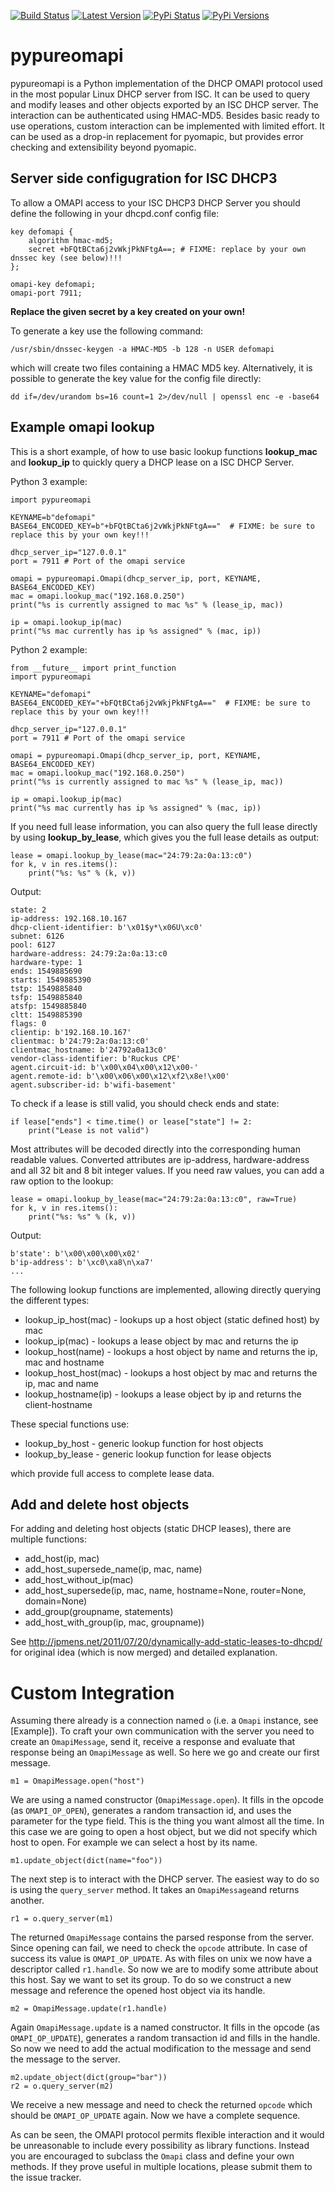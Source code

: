 [![Build Status](https://travis-ci.org/CygnusNetworks/pypureomapi.svg?branch=master)](https://travis-ci.org/CygnusNetworks/pypureomapi) 
[![Latest Version](https://img.shields.io/pypi/v/pypureomapi.svg)](https://pypi.python.org/pypi/pypureomapi)
[![PyPi Status](https://img.shields.io/pypi/status/pypureomapi.svg)](https://pypi.python.org/pypi/pypureomapi) [![PyPi Versions](https://img.shields.io/pypi/pyversions/pypureomapi.svg)](https://pypi.python.org/pypi/pypureomapi)

pypureomapi
===========

pypureomapi is a Python implementation of the DHCP OMAPI protocol used in the most popular Linux DHCP server from ISC. 
It can be used to query and modify leases and other objects exported by an ISC DHCP server. 
The interaction can be authenticated using HMAC-MD5. Besides basic ready to use operations, custom interaction can be implemented with limited effort. 
It can be used as a drop-in replacement for pyomapic, but provides error checking and extensibility beyond pyomapic.

## Server side configugration for ISC DHCP3

To allow a OMAPI access to your ISC DHCP3 DHCP Server you should define the following in your dhcpd.conf config file:

```
key defomapi {
	algorithm hmac-md5;
	secret +bFQtBCta6j2vWkjPkNFtgA==; # FIXME: replace by your own dnssec key (see below)!!!
};

omapi-key defomapi;
omapi-port 7911;
```

**Replace the given secret by a key created on your own!**

To generate a key use the following command:

```
/usr/sbin/dnssec-keygen -a HMAC-MD5 -b 128 -n USER defomapi
```

which will create two files containing a HMAC MD5 key. Alternatively, it
is possible to generate the key value for the config file directly:

```
dd if=/dev/urandom bs=16 count=1 2>/dev/null | openssl enc -e -base64
```

## Example omapi lookup

This is a short example, of how to use basic lookup functions **lookup_mac** and **lookup_ip** to quickly query a DHCP lease on a ISC DHCP Server.

Python 3 example:
```
import pypureomapi

KEYNAME=b"defomapi"
BASE64_ENCODED_KEY=b"+bFQtBCta6j2vWkjPkNFtgA=="  # FIXME: be sure to replace this by your own key!!!

dhcp_server_ip="127.0.0.1"
port = 7911 # Port of the omapi service

omapi = pypureomapi.Omapi(dhcp_server_ip, port, KEYNAME, BASE64_ENCODED_KEY)
mac = omapi.lookup_mac("192.168.0.250")
print("%s is currently assigned to mac %s" % (lease_ip, mac))

ip = omapi.lookup_ip(mac)
print("%s mac currently has ip %s assigned" % (mac, ip))
```

Python 2 example:
```
from __future__ import print_function
import pypureomapi

KEYNAME="defomapi"
BASE64_ENCODED_KEY="+bFQtBCta6j2vWkjPkNFtgA=="  # FIXME: be sure to replace this by your own key!!!

dhcp_server_ip="127.0.0.1"
port = 7911 # Port of the omapi service

omapi = pypureomapi.Omapi(dhcp_server_ip, port, KEYNAME, BASE64_ENCODED_KEY)
mac = omapi.lookup_mac("192.168.0.250")
print("%s is currently assigned to mac %s" % (lease_ip, mac))

ip = omapi.lookup_ip(mac)
print("%s mac currently has ip %s assigned" % (mac, ip))
```


If you need full lease information, you can also query the full lease directly by using **lookup_by_lease**, which gives you the full lease details as output:

```
lease = omapi.lookup_by_lease(mac="24:79:2a:0a:13:c0")
for k, v in res.items():
	print("%s: %s" % (k, v))
```

Output:
```
state: 2
ip-address: 192.168.10.167
dhcp-client-identifier: b'\x01$y*\x06U\xc0'
subnet: 6126
pool: 6127
hardware-address: 24:79:2a:0a:13:c0
hardware-type: 1
ends: 1549885690
starts: 1549885390
tstp: 1549885840
tsfp: 1549885840
atsfp: 1549885840
cltt: 1549885390
flags: 0
clientip: b'192.168.10.167'
clientmac: b'24:79:2a:0a:13:c0'
clientmac_hostname: b'24792a0a13c0'
vendor-class-identifier: b'Ruckus CPE'
agent.circuit-id: b'\x00\x04\x00\x12\x00-'
agent.remote-id: b'\x00\x06\x00\x12\xf2\x8e!\x00'
agent.subscriber-id: b'wifi-basement'
```

To check if a lease is still valid, you should check ends and state:

```
if lease["ends"] < time.time() or lease["state"] != 2:
    print("Lease is not valid")
```

Most attributes will be decoded directly into the corresponding human readable values. 
Converted attributes are ip-address, hardware-address and all 32 bit and 8 bit integer values. If you need raw values, you can add a raw option to the lookup:

```
lease = omapi.lookup_by_lease(mac="24:79:2a:0a:13:c0", raw=True)
for k, v in res.items():
	print("%s: %s" % (k, v))
```

Output:

```
b'state': b'\x00\x00\x00\x02'
b'ip-address': b'\xc0\xa8\n\xa7'
...
```

The following lookup functions are implemented, allowing directly querying the different types:

  * lookup_ip_host(mac) - lookups up a host object (static defined host) by mac
  * lookup_ip(mac) - lookups a lease object by mac and returns the ip
  * lookup_host(name) - lookups a host object by name and returns the ip, mac and hostname
  * lookup_host_host(mac) - lookups a host object by mac and returns the ip, mac and name
  * lookup_hostname(ip) - lookups a lease object by ip and returns the client-hostname
  
These special functions use:

  * lookup_by_host - generic lookup function for host objects 
  * lookup_by_lease - generic lookup function for lease objects
  
which provide full access to complete lease data. 

## Add and delete host objects

For adding and deleting host objects (static DHCP leases), there are multiple functions:

  * add_host(ip, mac)
  * add_host_supersede_name(ip, mac, name)
  * add_host_without_ip(mac)
  * add_host_supersede(ip, mac, name, hostname=None, router=None, domain=None)
  * add_group(groupname, statements)
  * add_host_with_group(ip, mac, groupname))

See http://jpmens.net/2011/07/20/dynamically-add-static-leases-to-dhcpd/ for original idea (which is now merged) and detailed explanation.

# Custom Integration

Assuming there already is a connection named `o` (i.e. a `Omapi` instance, see [Example]).
To craft your own communication with the server you need to create an `OmapiMessage`, send it, receive a response and evaluate that response being an `OmapiMessage` as well. So here we go and create our first message.
```
m1 = OmapiMessage.open("host")
```
We are using a named constructor (`OmapiMessage.open`). It fills in the opcode (as `OMAPI_OP_OPEN`), generates a random transaction id, and uses the parameter for the type field. This is the thing you want almost all the time. In this case we are going to open a host object, but we did not specify which host to open. For example we can select a host by its name.
```
m1.update_object(dict(name="foo"))
```
The next step is to interact with the DHCP server. The easiest way to do so is using the `query_server` method. It takes an `OmapiMessage`and returns another.
```
r1 = o.query_server(m1)
```
The returned `OmapiMessage` contains the parsed response from the server. Since opening can fail, we need to check the `opcode` attribute. In case of success its value is `OMAPI_OP_UPDATE`. As with files on unix we now have a descriptor called `r1.handle`. So now we are to modify some attribute about this host. Say we want to set its group. To do so we construct a new message and reference the opened host object via its handle.
```
m2 = OmapiMessage.update(r1.handle)
```
Again `OmapiMessage.update` is a named constructor. It fills in the opcode (as `OMAPI_OP_UPDATE`), generates a random transaction id and fills in the handle. So now we need to add the actual modification to the message and send the message to the server.
```
m2.update_object(dict(group="bar"))
r2 = o.query_server(m2)
```
We receive a new message and need to check the returned `opcode` which should be `OMAPI_OP_UPDATE` again. Now we have a complete sequence.

As can be seen, the OMAPI protocol permits flexible interaction and it would be unreasonable to include every possibility as library functions. Instead you are encouraged to subclass the `Omapi` class and define your own methods. If they prove useful in multiple locations, please submit them to the issue tracker.
